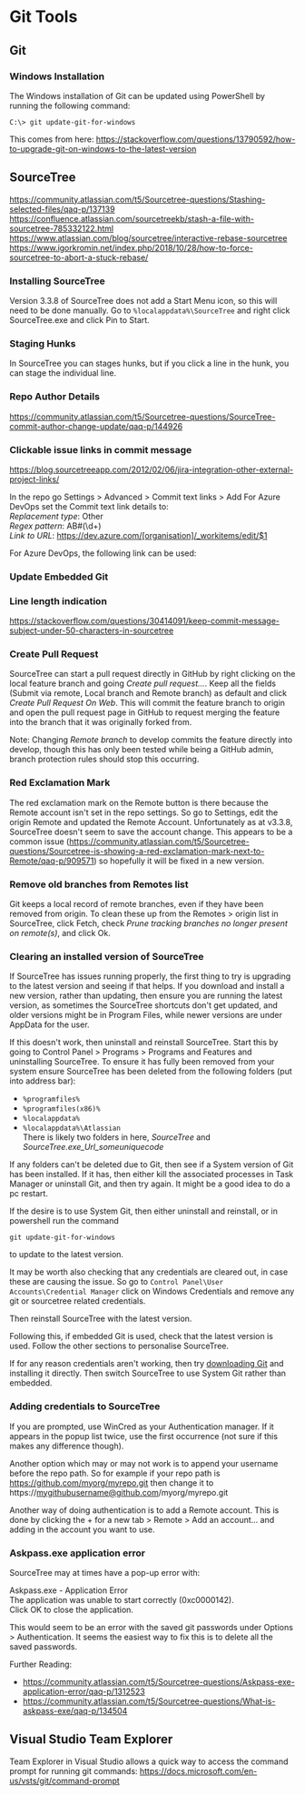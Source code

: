 # Git Tools

## Git

### Windows Installation

The Windows installation of Git can be updated using PowerShell by running the following command:

```
C:\> git update-git-for-windows
```

This comes from here: https://stackoverflow.com/questions/13790592/how-to-upgrade-git-on-windows-to-the-latest-version

## SourceTree

https://community.atlassian.com/t5/Sourcetree-questions/Stashing-selected-files/qaq-p/137139  
https://confluence.atlassian.com/sourcetreekb/stash-a-file-with-sourcetree-785332122.html  
https://www.atlassian.com/blog/sourcetree/interactive-rebase-sourcetree
https://www.igorkromin.net/index.php/2018/10/28/how-to-force-sourcetree-to-abort-a-stuck-rebase/

### Installing SourceTree

Version 3.3.8 of SourceTree does not add a Start Menu icon, so this will need to be done manually.
Go to `%localappdata%\SourceTree` and right click SourceTree.exe and click Pin to Start.

### Staging Hunks

In SourceTree you can stages hunks, but if you click a line in the hunk, you can stage the individual line.

### Repo Author Details

https://community.atlassian.com/t5/Sourcetree-questions/SourceTree-commit-author-change-update/qaq-p/144926

### Clickable issue links in commit message

https://blog.sourcetreeapp.com/2012/02/06/jira-integration-other-external-project-links/

In the repo go Settings > Advanced > Commit text links > Add
For Azure DevOps set the Commit text link details to:  
*Replacement type*: Other  
*Regex pattern*: AB#(\d+)  
*Link to URL*: https://dev.azure.com/[organisation]/_workitems/edit/$1

For Azure DevOps, the following link can be used: 

### Update Embedded Git

### Line length indication
https://stackoverflow.com/questions/30414091/keep-commit-message-subject-under-50-characters-in-sourcetree

### Create Pull Request

SourceTree can start a pull request directly in GitHub by right clicking on the local feature branch and going *Create pull request...*.
Keep all the fields (Submit via remote, Local branch and Remote branch) as default and click *Create Pull Request On Web*. This will commit the feature branch to origin and open the pull request page in GitHub to request merging the feature into the branch that it was originally forked from.

Note: Changing *Remote branch* to develop commits the feature directly into develop, though this has only been tested while being a GitHub admin, branch protection rules should stop this occurring.

### Red Exclamation Mark

The red exclamation mark on the Remote button is there because the Remote account isn't set in the repo settings.
So go to Settings, edit the origin Remote and updated the Remote Account.
Unfortunately as at v3.3.8, SourceTree doesn't seem to save the account change. This appears to be a common issue (https://community.atlassian.com/t5/Sourcetree-questions/Sourcetree-is-showing-a-red-exclamation-mark-next-to-Remote/qaq-p/909571) so hopefully it will be fixed in a new version.

### Remove old branches from Remotes list
Git keeps a local record of remote branches, even if they have been removed from origin.
To clean these up from the Remotes > origin list in SourceTree, click Fetch, check *Prune tracking branches no longer present on remote(s)*, and click Ok.

### Clearing an installed version of SourceTree

If SourceTree has issues running properly, the first thing to try is upgrading to the latest version and seeing if that helps. If you download and install a new version, rather than updating, then ensure you are running the latest version, as sometimes the SourceTree shortcuts don't get updated, and older versions might be in Program Files, while newer versions are under AppData for the user.

If this doesn't work, then uninstall and reinstall SourceTree. Start this by going to Control Panel > Programs > Programs and Features and uninstalling SourceTree. To ensure it has fully been removed from your system ensure SourceTree has been deleted from the following folders (put into address bar):
 - `%programfiles%`
 - `%programfiles(x86)%`
 - `%localappdata%`
 - `%localappdata%\Atlassian`  
   There is likely two folders in here, *SourceTree* and *SourceTree.exe_Url_someuniquecode*

If any folders can't be deleted due to Git, then see if a System version of Git has been installed. If it has, then either kill the associated processes in Task Manager or uninstall Git, and then try again. It might be a good idea to do a pc restart.

If the desire is to use System Git, then either uninstall and reinstall, or in powershell run the command
```
git update-git-for-windows
```
to update to the latest version.

It may be worth also checking that any credentials are cleared out, in case these are causing the issue.
So go to `Control Panel\User Accounts\Credential Manager` click on Windows Credentials and remove any git or sourcetree related credentials.

Then reinstall SourceTree with the latest version.

Following this, if embedded Git is used, check that the latest version is used. Follow the other sections to personalise SourceTree.

If for any reason credentials aren't working, then try [downloading Git](https://git-scm.com/downloads) and installing it directly. Then switch SourceTree to use System Git rather than embedded.

### Adding credentials to SourceTree

If you are prompted, use WinCred as your Authentication manager. If it appears in the popup list twice, use the first occurrence (not sure if this makes any difference though).

Another option which may or may not work is to append your username before the repo path. So for example if your repo path is
https://github.com/myorg/myrepo.git
then change it to
https://mygithubusername@github.com/myorg/myrepo.git

Another way of doing authentication is to add a Remote account. This is done by clicking the + for a new tab > Remote > Add an account... and adding in the account you want to use.

### Askpass.exe application error
SourceTree may at times have a pop-up error with:

Askpass.exe - Application Error  
The application was unable to start correctly (0xc0000142).  
Click OK to close the application.

This would seem to be an error with the saved git passwords under Options > Authentication. It seems the easiest way to fix this is to delete all the saved passwords.

Further Reading:
 - https://community.atlassian.com/t5/Sourcetree-questions/Askpass-exe-application-error/qaq-p/1312523
 - https://community.atlassian.com/t5/Sourcetree-questions/What-is-askpass-exe/qaq-p/134504

## Visual Studio Team Explorer

Team Explorer in Visual Studio allows a quick way to access the command prompt for running git commands: https://docs.microsoft.com/en-us/vsts/git/command-prompt
